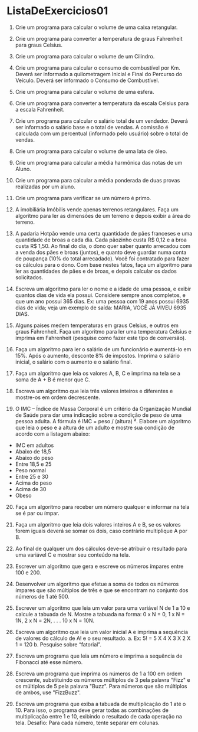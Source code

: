 # ListaDeExercicios01
1. Crie um programa para calcular o volume de uma caixa retangular.

2. Crie um programa para converter a temperatura de graus Fahrenheit para graus Celsius.

3. Crie um programa para calcular o volume de um Cilindro.

4. Crie um programa para calcular o consumo de combustível por Km. Deverá ser informado a quilometragem
Inicial e Final do Percurso do Veículo. Deverá ser informado o Consumo de Combustível.

5. Crie um programa para calcular o volume de uma esfera.

6. Crie um programa para converter a temperatura da escala Celsius para a escala Fahrenheit.

7. Crie um programa para calcular o salário total de um vendedor. Deverá ser informado o salário base e o total de
vendas. A comissão é calculada com um percentual (informado pelo usuário) sobre o total de vendas.

8. Crie um programa para calcular o volume de uma lata de óleo.

9. Crie um programa para calcular a média harmônica das notas de um Aluno.

10. Crie um programa para calcular a média ponderada de duas provas realizadas por um aluno.

11. Crie um programa para verificar se um número é primo.

12. A imobiliária Imóbilis vende apenas terrenos retangulares. Faça um algoritmo para ler as dimensões de um
terreno e depois exibir a área do terreno.

13. A padaria Hotpão vende uma certa quantidade de pães franceses e uma quantidade de broas a cada dia. Cada
pãozinho custa R$ 0,12 e a broa custa R$ 1,50. Ao final do dia, o dono quer saber quanto arrecadou com a
venda dos pães e broas (juntos), e quanto deve guardar numa conta de poupança (10% do total arrecadado).
Você foi contratado para fazer os cálculos para o dono. Com base nestes fatos, faça um algoritmo para ler as
quantidades de pães e de broas, e depois calcular os dados solicitados.

14. Escreva um algoritmo para ler o nome e a idade de uma pessoa, e exibir quantos dias de vida ela possui.
Considere sempre anos completos, e que um ano possui 365 dias. Ex: uma pessoa com 19 anos possui 6935 dias
de vida; veja um exemplo de saída: MARIA, VOCÊ JÁ VIVEU 6935 DIAS.

15. Alguns países medem temperaturas em graus Celsius, e outros em graus Fahrenheit. Faça um algoritmo para ler
uma temperatura Celsius e imprima em Fahrenheit (pesquise como fazer este tipo de conversão).

16. Faça um algoritmo para ler o salário de um funcionário e aumentá-lo em 15%. Após o aumento, desconte 8% de
impostos. Imprima o salário inicial, o salário com o aumento e o salário final.

17. Faça um algoritmo que leia os valores A, B, C e imprima na tela se a soma de A + B é menor que C.

18. Escreva um algoritmo que leia três valores inteiros e diferentes e mostre-os em ordem decrescente.

19. O IMC – Índice de Massa Corporal é um critério da Organização Mundial de Saúde para dar uma indicação sobre
a condição de peso de uma pessoa adulta. A fórmula é IMC = peso / (altura) ². Elabore um algoritmo que leia o
peso e a altura de um adulto e mostre sua condição de acordo com a listagem abaixo:
- IMC em adultos 
- Abaixo de 18,5
- Abaixo do peso
- Entre 18,5 e 25 
- Peso normal
- Entre 25 e 30
- Acima do peso
- Acima de 30 
- Obeso

20. Faça um algoritmo para receber um número qualquer e informar na tela se é par ou ímpar.

21. Faça um algoritmo que leia dois valores inteiros A e B, se os valores forem iguais deverá se somar os dois, caso
contrário multiplique A por B.

22. Ao final de qualquer um dos cálculos deve-se atribuir o resultado para uma variável C e mostrar seu conteúdo
na tela.

23. Escrever um algoritmo que gera e escreve os números ímpares entre 100 e 200.

24. Desenvolver um algoritmo que efetue a soma de todos os números ímpares que são múltiplos de três e que se
encontram no conjunto dos números de 1 até 500.

25. Escrever um algoritmo que leia um valor para uma variável N de 1 a 10 e calcule a tabuada de N. Mostre a
tabuada na forma:
0 x N = 0,
1 x N = 1N,
2 x N = 2N,
.
.
.
10 x N = 10N.

26. Escreva um algoritmo que leia um valor inicial A e imprima a sequência de valores do cálculo de A! e o seu
resultado.
a. Ex: 5! = 5 X 4 X 3 X 2 X 1 = 120
b. Pesquise sobre “fatorial”.

27. Escreva um programa que leia um número e imprima a sequência de Fibonacci até esse número.

28. Escreva um programa que imprima os números de 1 a 100 em ordem crescente, substituindo os números
múltiplos de 3 pela palavra &quot;Fizz&quot; e os múltiplos de 5 pela palavra &quot;Buzz&quot;. Para números que são múltiplos de
ambos, use &quot;FizzBuzz&quot;.

29. Escreva um programa que exiba a tabuada de multiplicação do 1 até o 10. Para isso, o programa deve gerar
todas as combinações de multiplicação entre 1 e 10, exibindo o resultado de cada operação na tela.
Desafio: Para cada número, tente separar em colunas.
